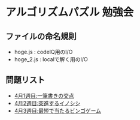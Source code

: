 # アルゴリズムパズル 勉強会

## ファイルの命名規則
* hoge.js : codeIQ用のI/O
* hoge_2.js : localで解く用のI/O

## 問題リスト
- [4月1週目:一筆書きの交点](https://codeiq.jp/q/2779)
- [4月2週目:突進するイノシシ](https://codeiq.jp/q/2791)
- [4月3週目:最短で当たるビンゴゲーム](https://codeiq.jp/q/2801)
